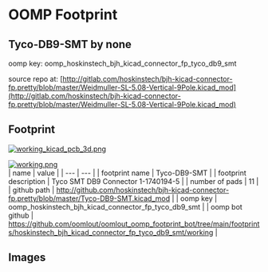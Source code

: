 # OOMP Footprint  
## Tyco-DB9-SMT  by none  
  
oomp key: oomp_hoskinstech_bjh_kicad_connector_fp_tyco_db9_smt  
  
source repo at: [http://gitlab.com/hoskinstech/bjh-kicad-connector-fp.pretty/blob/master/Weidmuller-SL-5.08-Vertical-9Pole.kicad_mod](http://gitlab.com/hoskinstech/bjh-kicad-connector-fp.pretty/blob/master/Weidmuller-SL-5.08-Vertical-9Pole.kicad_mod)  
## Footprint  
  
[![working_kicad_pcb_3d.png](working_kicad_pcb_3d_600.png)](working_kicad_pcb_3d.png)  
  
[![working.png](working_600.png)](working.png)  
| name | value | 
| --- | --- | 
| footprint name | Tyco-DB9-SMT | 
| footprint description | Tyco SMT DB9 Connector 1-1740194-5 | 
| number of pads | 11 | 
| github path | http://github.com/hoskinstech/bjh-kicad-connector-fp.pretty/blob/master/Tyco-DB9-SMT.kicad_mod | 
| oomp key | oomp_hoskinstech_bjh_kicad_connector_fp_tyco_db9_smt | 
| oomp bot github | https://github.com/oomlout/oomlout_oomp_footprint_bot/tree/main/footprints/hoskinstech_bjh_kicad_connector_fp_tyco_db9_smt/working | 
## Images  
